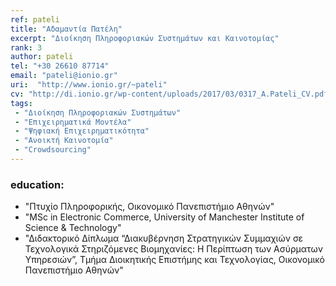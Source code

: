 ```yaml
---
ref: pateli
title: "Αδαμαντία Πατέλη"
excerpt: "Διοίκηση Πληροφοριακών Συστημάτων και Καινοτομίας"
rank: 3
author: pateli
tel: "+30 26610 87714"
email: "pateli@ionio.gr"
uri:  "http://www.ionio.gr/~pateli"
cv: "http://di.ionio.gr/wp-content/uploads/2017/03/0317_A.Pateli_CV.pdf"
tags: 
 - "Διοίκηση Πληροφοριακών Συστημάτων"
 - "Επιχειρηματικά Μοντέλα"
 - "Ψηφιακή Επιχειρηματικότητα"
 - "Ανοικτή Καινοτομία"
 - "Crowdsourcing"
---
```


### education:
  - "Πτυχίο Πληροφορικής, Οικονομικό Πανεπιστήμιο Αθηνών"
  - "ΜSc in Electronic Commerce, University of Manchester Institute of Science & Technology"
  - "Διδακτορικό Δίπλωμα “Διακυβέρνηση Στρατηγικών Συμμαχιών σε Τεχνολογικά Στηριζόμενες Βιομηχανίες: Η Περίπτωση των Ασύρματων Υπηρεσιών”, Τμήμα Διοικητικής Επιστήμης και Τεχνολογίας, Οικονομικό Πανεπιστήμιο Αθηνών"
  
  
